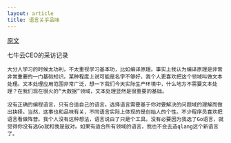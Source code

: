 ```yaml
---
layout: article
title: 语言关乎品味
---
```


[原文](https://www.ituring.com.cn/article/210864)

七牛云CEO的采访记录


```
大分人学习的时候太功利，不太重视学习基本功，比如编译原理。事实上我认为编译原理是非常非常重要的一门基础知识。某种程度上说可能是名字不够好，我个人更喜欢把这个领域叫做文本处理。文本处理应用范围非常广泛，想一下我们今天实际生产环境中，什么地方不需要文本处理？在我们现在很火的“大数据”领域，文本处理显然是很重要的基础。
```

```
没有正确的编程语言，只有合适自己的语言。选择语言需要基于你对要解决的问题域的理解而做出抉择。当然，这事也和品味有关，不同语言实际上体现的是创始人的个性。不少程序员喜欢把语言看做阵营。我个人没有这种想法，语言说白了只是个工具。没有必要因为我选了Go语言，就觉得你没有选Go就和我是敌对。如果有适合所有领域的语言，我也不会去造qlang这个新语言了。
```


